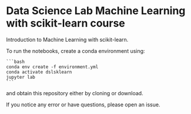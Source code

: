 # Data Science Lab Machine Learning with scikit-learn course

Introduction to Machine Learning with scikit-learn.

To run the notebooks, create a conda environment using:
    
    ```bash
    conda env create -f environment.yml
    conda activate dslsklearn
    jupyter lab
    ```

and obtain this repository either by cloning or download.

If you notice any error or have questions, please open an issue.
